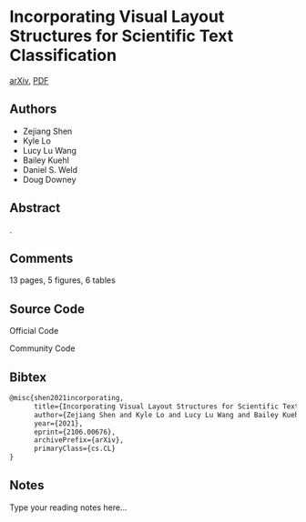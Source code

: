 
# Incorporating Visual Layout Structures for Scientific Text Classification

[arXiv](https://arxiv.org/abs/2106.0676), [PDF](https://arxiv.org/pdf/2106.0676.pdf)

## Authors

- Zejiang Shen
- Kyle Lo
- Lucy Lu Wang
- Bailey Kuehl
- Daniel S. Weld
- Doug Downey

## Abstract

.

## Comments

13 pages, 5 figures, 6 tables

## Source Code

Official Code



Community Code



## Bibtex

```tex
@misc{shen2021incorporating,
      title={Incorporating Visual Layout Structures for Scientific Text Classification}, 
      author={Zejiang Shen and Kyle Lo and Lucy Lu Wang and Bailey Kuehl and Daniel S. Weld and Doug Downey},
      year={2021},
      eprint={2106.00676},
      archivePrefix={arXiv},
      primaryClass={cs.CL}
}
```

## Notes

Type your reading notes here...

